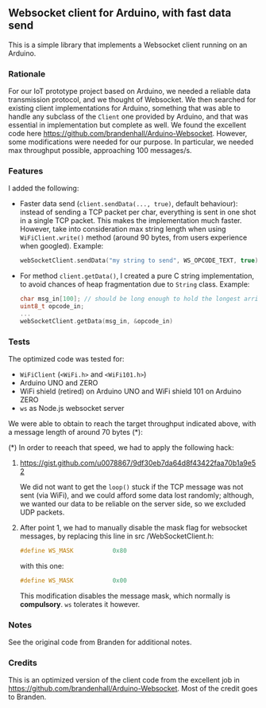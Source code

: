 ## Websocket client for Arduino, with fast data send

This is a simple library that implements a Websocket client running on an Arduino.

### Rationale

For our IoT prototype project based on Arduino, we needed a reliable data transmission protocol, and we thought of Websocket. We then searched for existing client implementations for Arduino, something that was able to handle any subclass of the `Client` one provided by Arduino, and that was essential in implementation but complete as well. We found the excellent code here <https://github.com/brandenhall/Arduino-Websocket>. However, some modifications were needed for our purpose. In particular, we needed max throughput possible, approaching 100 messages/s.

### Features
I added the following:

- Faster data send (`client.sendData(..., true)`, default behaviour): instead of sending a TCP packet per char, everything is sent
  in one shot in a single TCP packet. This makes the implementation much faster. However, take into consideration max string length when using `WiFiClient.write()` method (around 90 bytes, from users experience when googled). Example:

  ```C++
  webSocketClient.sendData("my string to send", WS_OPCODE_TEXT, true);
  ```

- For method `client.getData()`, I created a pure C string implementation, to avoid chances of heap fragmentation due to `String`
  class. Example:

  ```C++
  char msg_in[100]; // should be long enough to hold the longest arriving message
  uint8_t opcode_in;
  ...
  webSocketClient.getData(msg_in, &opcode_in)
  ```

### Tests
The optimized code was tested for:

- `WiFiClient` (`<WiFi.h>` and `<WiFi101.h>`)
- Arduino UNO and ZERO
- WiFi shield (retired) on Arduino UNO and WiFi shield 101 on Arduino ZERO
- `ws` as Node.js websocket server

We were able to obtain to reach the target throughput indicated above, with a message length of around 70 bytes (\*):

(\*) In order to reeach that speed, we had to apply the following hack:

1. <https://gist.github.com/u0078867/9df30eb7da64d8f43422faa70b1a9e52>

   We did not want to get the `loop()` stuck if the TCP message was not sent (via WiFi), and we could afford some data lost randomly; although, we wanted our data to be reliable on the server side, so we excluded UDP packets.

2. After point 1, we had to manually disable the mask flag for websocket messages, by replacing this line in src /WebSocketClient.h:

   ```C++
   #define WS_MASK           0x80
   ```

   with this one:

   ```C++
   #define WS_MASK           0x00
   ```

   This modification disables the message mask, which normally is **compulsory**. `ws` tolerates it however.

### Notes
See the original code from Branden for additional notes.

### Credits
This is an optimized version of the client code from the excellent job in <https://github.com/brandenhall/Arduino-Websocket>. Most of the credit goes to Branden.
